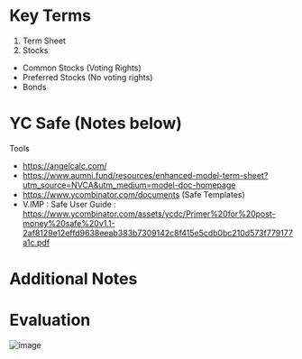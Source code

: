 
# Key Terms

1. Term Sheet
2. Stocks 
* Common Stocks (Voting Rights)
* Preferred Stocks (No voting rights)
* Bonds

# YC Safe (Notes below)

Tools
* https://angelcalc.com/
* https://www.aumni.fund/resources/enhanced-model-term-sheet?utm_source=NVCA&utm_medium=model-doc-homepage
* https://www.ycombinator.com/documents (Safe Templates)
* V.IMP : Safe User Guide : https://www.ycombinator.com/assets/ycdc/Primer%20for%20post-money%20safe%20v1.1-2af8129e12effd9638eeab383b7309142c8f415e5cdb0bc210d573f779177a1c.pdf



# Additional Notes

# Evaluation 
 ![image](https://user-images.githubusercontent.com/7644450/165025453-c107d2b2-df9b-4c19-9ee8-3223fe991a6d.png)
